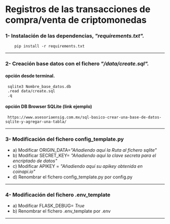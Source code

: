 # Registros de las transacciones de compra/venta de criptomonedas

### 1- Instalación de las dependencias, _"requirements.txt"._
        pip install -r requirements.txt
___        

### 2- Creación base datos con el fichero _"/data/create.sql"._
  #### opción desde terminal. 
    
     sqlite3 Nombre_base_datos.db
     .read data/create.sql
     .q

  #### opción DB Browser SQLite (link ejemplo)
     https://www.asesoriaensig.com.mx/sql-basico-crear-una-base-de-datos-sqlite-y-agregar-una-tabla/
___

### 3- Modificación del fichero config_template.py
   * a) Modificar ORIGIN_DATA=_"Añadiendo aquí  la Ruta al fichero sqlite"_
   * b) Modificar SECRET_KEY= _"Añadiendo aquí  la clave secreta para el encriptado de datos"_
   * c) Modificar APIKEY = _"Añadiendo aquí  su apikey obtenida en coinapi.io"_
   * d) Renombrar el fichero config_template.py por config.py
___

### 4- Modificación del fichero .env_template
  * a) Modificar FLASK_DEBUG= _True_
  * b) Renombrar el fichero .env_template por .env
___